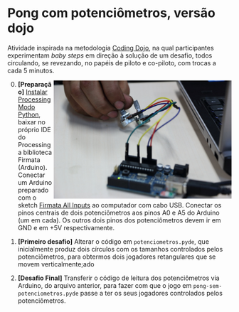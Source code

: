 # Pong com potenciômetros, versão dojo
Atividade inspirada na metodologia [Coding Dojo](https://pt.wikipedia.org/wiki/Coding_Dojo), na qual participantes experimentam *baby steps* em direção à solução de um desafio, todos circulando, se revezando, no papéis de piloto e co-piloto, com trocas a cada 5 minutos.

<img src="imgs/arduino-foto-joao-adriano-freitas.jpg" style="float:right" width=400px alt="Foto: João Adriano Freitas 29/4/2017" />

0. **[Preparação]** [Instalar Processing Modo Python](villares.github.io/como-instalar-o-processing-modo-python/), baixar no próprio IDE do Processing a biblioteca Firmata (Arduino). Conectar um Arduino preparado com o sketch [Firmata All Inputs](https://github.com/firmata/arduino/blob/master/examples/AllInputsFirmata/AllInputsFirmata.ino) ao computador com cabo USB. Conectar os pinos centrais de dois potenciômetros aos pinos A0 e A5 do Arduino (um em cada). Os outros dois pinos dos potenciômetros devem ir em GND e em +5V respectivamente.

1. **[Primeiro desafio]** Alterar o código em `potenciometros.pyde`, que inicialmente produz dois círculos com os tamanhos controlados pelos potenciômetros, para obtermos dois jogadores retangulares que se movem verticalmente;ado 

2. **[Desafio Final]** Transferir o código de leitura dos potenciômetros via Arduino, do arquivo anterior, para fazer com que o jogo em `pong-sem-potenciometros.pyde` passe a ter os seus jogadores controlados pelos potenciômetros.
